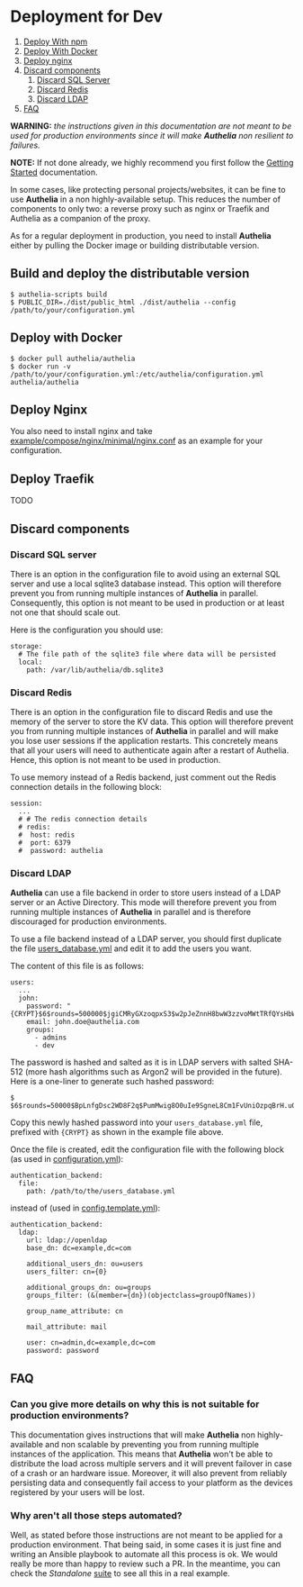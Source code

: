 # Deployment for Dev

1. [Deploy With npm](#deploy-with-npm)
2. [Deploy With Docker](#deploy-with-docker)
3. [Deploy nginx](#deploy-nginx)
4. [Discard components](#discard-components)
    1. [Discard SQL Server](#discard-sql-server)
    2. [Discard Redis](#discard-redis)
    3. [Discard LDAP](#discard-ldap)
5. [FAQ](#faq)

**WARNING:** *the instructions given in this documentation are not meant
to be used for production environments since it will make **Authelia**
non resilient to failures.*

**NOTE:** If not done already, we highly recommend you first follow the
[Getting Started] documentation.

In some cases, like protecting personal projects/websites, it can be fine
to use **Authelia** in a non highly-available setup. This reduces the number
of components to only two: a reverse proxy such as nginx or Traefik and
Authelia as a companion of the proxy.

As for a regular deployment in production, you need to install **Authelia**
either by pulling the Docker image or building distributable version.

## Build and deploy the distributable version

    $ authelia-scripts build
    $ PUBLIC_DIR=./dist/public_html ./dist/authelia --config /path/to/your/configuration.yml

## Deploy with Docker

    $ docker pull authelia/authelia
    $ docker run -v /path/to/your/configuration.yml:/etc/authelia/configuration.yml authelia/authelia

## Deploy Nginx

You also need to install nginx and take
[example/compose/nginx/minimal/nginx.conf](./example/compose/nginx/minimal/nginx.conf)
as an example for your configuration.

## Deploy Traefik

TODO

## Discard components

### Discard SQL server

There is an option in the configuration file to avoid using an external
SQL server and use a local sqlite3 database instead. This option will
therefore prevent you from running multiple instances of **Authelia**
in parallel.
Consequently, this option is not meant to be used in production or at
least not one that should scale out.

Here is the configuration you should use:

    storage:
      # The file path of the sqlite3 file where data will be persisted
      local:
        path: /var/lib/authelia/db.sqlite3

### Discard Redis

There is an option in the configuration file to discard Redis and use the
memory of the server to store the KV data. This option will therefore
prevent you from running multiple instances of **Authelia** in parallel and
will make you lose user sessions if the application restarts. This
concretely means that all your users will need to authenticate again after
a restart of Authelia. Hence, this option is not meant to be used in production.

To use memory instead of a Redis backend, just comment out the Redis
connection details in the following block:

    session:
      ...      
      # # The redis connection details
      # redis:
      #  host: redis
      #  port: 6379
      #  password: authelia

### Discard LDAP

**Authelia** can use a file backend in order to store users instead of a
LDAP server or an Active Directory. This mode will therefore prevent you
from running multiple instances of **Authelia** in parallel and is therefore
discouraged for production environments.

To use a file backend instead of a LDAP server, you should first duplicate
the file [users_database.yml](../test/suites/basic/users_database.yml) and
edit it to add the users you want.

The content of this file is as follows:

    users:
      ...
      john:
        password: "{CRYPT}$6$rounds=500000$jgiCMRyGXzoqpxS3$w2pJeZnnH8bwW3zzvoMWtTRfQYsHbWbD/hquuQ5vUeIyl9gdwBIt6RWk2S6afBA0DPakbeWgD/4SZPiS0hYtU/"
        email: john.doe@authelia.com
        groups:
          - admins
          - dev

The password is hashed and salted as it is in LDAP servers with salted SHA-512
(more hash algorithms such as Argon2 will be provided in the future).
Here is a one-liner to generate such hashed password:

    $ 
    $6$rounds=50000$BpLnfgDsc2WD8F2q$PumMwig8O0uIe9SgneL8Cm1FvUniOzpqBrH.uQE3aZR4K1dHsQldu5gEjJZsXcO./v3itfz6CXTDTJgeh5e8t.

Copy this newly hashed password into your `users_database.yml` file, prefixed with
`{CRYPT}` as shown in the example file above.

Once the file is created, edit the configuration file with the following
block (as used in [configuration.yml](../test/suites/basic/configuration.yml)):

    authentication_backend:
      file:
        path: /path/to/the/users_database.yml

instead of (used in [config.template.yml](../config.template.yml)):

    authentication_backend:
      ldap:
        url: ldap://openldap
        base_dn: dc=example,dc=com

        additional_users_dn: ou=users
        users_filter: cn={0}

        additional_groups_dn: ou=groups
        groups_filter: (&(member={dn})(objectclass=groupOfNames))

        group_name_attribute: cn

        mail_attribute: mail

        user: cn=admin,dc=example,dc=com
        password: password

## FAQ

### Can you give more details on why this is not suitable for production environments?

This documentation gives instructions that will make **Authelia** non
highly-available and non scalable by preventing you from running multiple
instances of the application.
This means that **Authelia** won't be able to distribute the
load across multiple servers and it will prevent failover in case of a
crash or an hardware issue. Moreover, it will also prevent from reliably
persisting data and consequently fail access to your platform as the devices
registered by your users will be lost.

### Why aren't all those steps automated?

Well, as stated before those instructions are not meant to be applied for
a production environment. That being said, in some cases it is just fine and
writing an Ansible playbook to automate all this process is ok.
We would really be more than happy to review such a PR.
In the meantime, you can check the *Standalone* [suite](./suites.md) to see all this
in a real example.

[Getting Started]: ./getting-started.md
